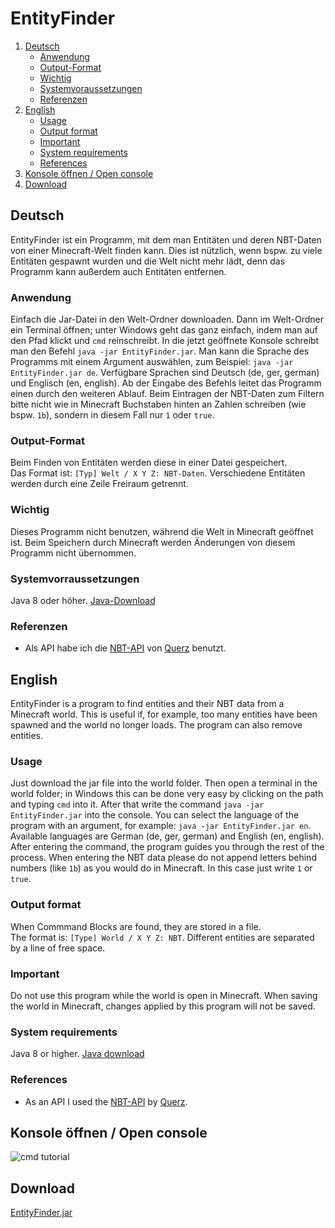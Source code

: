 # EntityFinder

1. [Deutsch](#deutsch)
   - [Anwendung](#anwendung)
   - [Output-Format](#output-format)
   - [Wichtig](#wichtig)
   - [Systemvoraussetzungen](#systemvorraussetzungen)
   - [Referenzen](#referenzen)
2. [English](#english)
   - [Usage](#usage)
   - [Output format](#output-format-1)
   - [Important](#important)
   - [System requirements](#system-requirements)
   - [References](#references)
3. [Konsole öffnen / Open console](#konsole-öffnen--open-console)
4. [Download](#download)

## Deutsch
EntityFinder ist ein Programm, mit dem man Entitäten und deren NBT-Daten von einer Minecraft-Welt finden kann. Dies ist nützlich, wenn bspw. zu viele Entitäten gespawnt wurden und die Welt nicht mehr lädt, denn das Programm kann außerdem auch Entitäten entfernen.
### Anwendung
Einfach die Jar-Datei in den Welt-Ordner downloaden. Dann im Welt-Ordner ein Terminal öffnen; unter Windows geht das ganz einfach, indem man auf den Pfad klickt und `cmd` reinschreibt. In die jetzt geöffnete Konsole schreibt man den Befehl `java -jar EntityFinder.jar`. Man kann die Sprache des Programms mit einem Argument auswählen, zum Beispiel: `java -jar EntityFinder.jar de`. Verfügbare Sprachen sind Deutsch (de, ger, german) und Englisch (en, english). Ab der Eingabe des Befehls leitet das Programm einen durch den weiteren Ablauf. Beim Eintragen der NBT-Daten zum Filtern bitte nicht wie in Minecraft Buchstaben hinten an Zahlen schreiben (wie bspw. `1b`), sondern in diesem Fall nur `1` oder `true`.
### Output-Format
Beim Finden von Entitäten werden diese in einer Datei gespeichert.  
Das Format ist: `[Typ] Welt / X Y Z: NBT-Daten`. Verschiedene Entitäten werden durch eine Zeile Freiraum getrennt.
### Wichtig
Dieses Programm nicht benutzen, während die Welt in Minecraft geöffnet ist. Beim Speichern durch Minecraft werden Änderungen von diesem Programm nicht übernommen.
### Systemvorraussetzungen
Java 8 oder höher. [Java-Download](https://java.com/de/)
### Referenzen
- Als API habe ich die [NBT-API](https://github.com/Querz/NBT) von [Querz](https://github.com/Querz/) benutzt.

## English
EntityFinder is a program to find entities and their NBT data from a Minecraft world. This is useful if, for example, too many entities have been spawned and the world no longer loads. The program can also remove entities.
### Usage
Just download the jar file into the world folder. Then open a terminal in the world folder; in Windows this can be done very easy by clicking on the path and typing `cmd` into it. After that write the command `java -jar EntityFinder.jar` into the console. You can select the language of the program with an argument, for example: `java -jar EntityFinder.jar en`. Available languages are German (de, ger, german) and English (en, english). After entering the command, the program guides you through the rest of the process. When entering the NBT data please do not append letters behind numbers (like `1b`) as you would do in Minecraft. In this case just write `1` or `true`.
### Output format
When Commmand Blocks are found, they are stored in a file.  
The format is: `[Type] World / X Y Z: NBT`. Different entities are separated by a line of free space.
### Important
Do not use this program while the world is open in Minecraft. When saving the world in Minecraft, changes applied by this program will not be saved.
### System requirements
Java 8 or higher. [Java download](https://java.com/en/)
### References
- As an API I used the [NBT-API](https://github.com/Querz/NBT) by [Querz](https://github.com/Querz/).

## Konsole öffnen / Open console
![cmd tutorial](https://github.com/Rapha149/EntityFinder/blob/master/cmd.gif)

## Download
[EntityFinder.jar](https://www.dropbox.com/s/z5229j375xkv6z3/EntityFinder.jar?dl=1)
